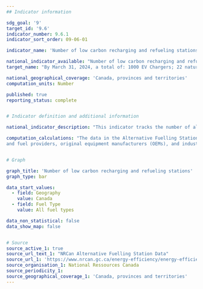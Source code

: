 ```yaml
---
## Indicator information

sdg_goal: '9'
target_id: '9.6'
indicator_number: 9.6.1
indicator_sort_order: 09-06-01

indicator_name: 'Number of low carbon recharging and refueling stations under development and completed along major highways, and in rural and urban areas across Canada'

national_indicator_available: "Number of low carbon recharging and refueling stations under development and completed along major highways, and in rural and urban areas across Canada"
target_name: "By March 31, 2024, a total of: 1000 EV Chargers; 22 natural gas stations; and 15 hydrogen stations along major highways, freight corridors and key metropolitan centres are under development and completed"

national_geographical_coverage: 'Canada, provinces and territories' 
computation_units: Number

published: true
reporting_status: complete


# Indicator definition and additional information

national_indicator_description: "This indicator tracks the number of alternative fuel stations (Electric, Hydrogen and Liquified Natural Gas) in Canada. “Under development” means chargers/ stations for which an agreement is in place, but which have not yet been opened to the public. “Completed” means chargers/ stations that are built and open to the public for charging or refuelling" 

computation_calculations: "The data in the Alternative Fuelling Station Locator from NRCan are gathered and verified through a variety of methods. National Resources Canada obtains information about new stations from trade media, the Submit New Station form on the Station Locator website, and through collaborating with infrastructure equipment
and fuel providers, original equipment manufacturers (OEMs), and industry groups."


# Graph

graph_title: 'Number of low carbon recharging and refueling stations'
graph_type: bar

data_start_values:
  - field: Geography
    value: Canada
  - field: Fuel Type
    value: All fuel types

data_non_statistical: false
data_show_map: false


# Source
source_active_1: true
source_url_text_1: "NRCan Alternative Fuelling Station Data"
source_url_1: 'https://www.nrcan.gc.ca/energy-efficiency/energy-efficiency-transportation-and-alternative-fuels/electric-charging-alternative-fuelling-stationslocator-map/20487#/find/nearest'
source_organisation_1: National Ressources Canada
source_periodicity_1:
source_geographical_coverage_1: 'Canada, provinces and territories'
---
```

